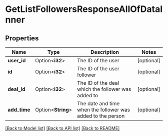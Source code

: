 # GetListFollowersResponseAllOfDataInner

## Properties

Name | Type | Description | Notes
------------ | ------------- | ------------- | -------------
**user_id** | Option<**i32**> | The ID of the user | [optional]
**id** | Option<**i32**> | The ID of the user follower | [optional]
**deal_id** | Option<**i32**> | The ID of the deal which the follower was added to | [optional]
**add_time** | Option<**String**> | The date and time when the follower was added to the person | [optional]

[[Back to Model list]](../README.md#documentation-for-models) [[Back to API list]](../README.md#documentation-for-api-endpoints) [[Back to README]](../README.md)


